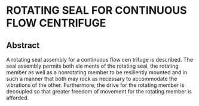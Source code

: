 # ROTATING SEAL FOR CONTINUOUS FLOW CENTRIFUGE

## Abstract
A rotating seal assembly for a continuous flow cen trifuge is described. The seal assembly permits both ele ments of the rotating seal, the rotating member as well as a nonrotating member to be resiliently mounted and in such a manner that both may rock as necessary to accommodate the vibrations of the other. Furthermore, the drive for the rotating member is decoupled so that greater freedom of movement for the rotating member is afforded.